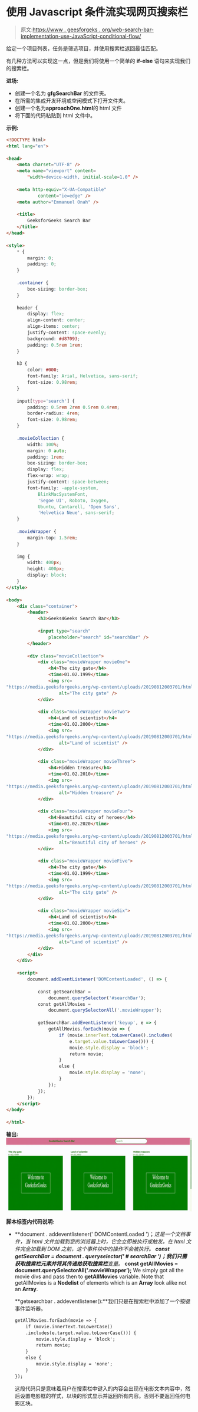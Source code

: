 # 使用 Javascript 条件流实现网页搜索栏

> 原文:[https://www . geesforgeks . org/web-search-bar-implementation-use-JavaScript-conditional-flow/](https://www.geeksforgeeks.org/web-search-bar-implementation-using-javascript-conditional-flow/)

给定一个项目列表，任务是筛选项目，并使用搜索栏返回最佳匹配。

有几种方法可以实现这一点，但是我们将使用一个简单的 **if-else** 语句来实现我们的搜索栏。

**进场:**

*   创建一个名为 **gfgSearchBar** 的文件夹。
*   在所需的集成开发环境或空闲模式下打开文件夹。
*   创建一个名为**approachOne.html**的 html 文件
*   将下面的代码粘贴到 html 文件中。

**示例:**

```html
<!DOCTYPE html>
<html lang="en">

<head>
    <meta charset="UTF-8" />
    <meta name="viewport" content=
        "width=device-width, initial-scale=1.0" />

    <meta http-equiv="X-UA-Compatible" 
            content="ie=edge" />
    <meta author="Emmanuel Onah" />

    <title>
        GeeksforGeeks Search Bar 
    </title>
</head>

<style>
    * {
        margin: 0;
        padding: 0;
    }

    .container {
        box-sizing: border-box;
    }

    header {
        display: flex;
        align-content: center;
        align-items: center;
        justify-content: space-evenly;
        background: #d87093;
        padding: 0.5rem 1rem;
    }

    h3 {
        color: #000;
        font-family: Arial, Helvetica, sans-serif;
        font-size: 0.98rem;
    }

    input[type='search'] {
        padding: 0.5rem 2rem 0.5rem 0.4rem;
        border-radius: 4rem;
        font-size: 0.98rem;
    }

    .movieCollection {
        width: 100%;
        margin: 0 auto;
        padding: 1rem;
        box-sizing: border-box;
        display: flex;
        flex-wrap: wrap;
        justify-content: space-between;
        font-family: -apple-system, 
            BlinkMacSystemFont,
            'Segoe UI', Roboto, Oxygen,
            Ubuntu, Cantarell, 'Open Sans',
            'Helvetica Neue', sans-serif;
    }

    .movieWrapper {
        margin-top: 1.5rem;
    }

    img {
        width: 400px;
        height: 400px;
        display: block;
    }
</style>

<body>
    <div class="container">
        <header>
            <h3>Geeks4Geeks Search Bar</h3>

            <input type="search" 
                placeholder="search" id="searchBar" />
        </header>

        <div class="movieCollection">
            <div class="movieWrapper movieOne">
                <h4>The city gate</h4>
                <time>01.02.1999</time>
                <img src=
"https://media.geeksforgeeks.org/wp-content/uploads/20190812003701/html7.png"
                    alt="The city gate" />
            </div>

            <div class="movieWrapper movieTwo">
                <h4>Land of scientist</h4>
                <time>01.02.2000</time>
                <img src=
"https://media.geeksforgeeks.org/wp-content/uploads/20190812003701/html7.png"
                    alt="Land of scientist" />
            </div>

            <div class="movieWrapper movieThree">
                <h4>Hidden treasure</h4>
                <time>01.02.2010</time>
                <img src=
"https://media.geeksforgeeks.org/wp-content/uploads/20190812003701/html7.png"
                    alt="Hidden treasure" />
            </div>

            <div class="movieWrapper movieFour">
                <h4>Beautiful city of heroes</h4>
                <time>01.02.2020</time>
                <img src=
"https://media.geeksforgeeks.org/wp-content/uploads/20190812003701/html7.png"
                    alt="Beautiful city of heroes" />
            </div>

            <div class="movieWrapper movieFive">
                <h4>The city gate</h4>
                <time>01.02.1999</time>
                <img src=
"https://media.geeksforgeeks.org/wp-content/uploads/20190812003701/html7.png"
                    alt="The city gate" />
            </div>

            <div class="movieWrapper movieSix">
                <h4>Land of scientist</h4>
                <time>01.02.2000</time>
                <img src=
"https://media.geeksforgeeks.org/wp-content/uploads/20190812003701/html7.png"
                    alt="Land of scientist" />
            </div>
        </div>
    </div>

    <script>
        document.addEventListener('DOMContentLoaded', () => {

            const getSearchBar = 
                document.querySelector('#searchBar');
            const getAllMovies = 
                document.querySelectorAll('.movieWrapper');

            getSearchBar.addEventListener('keyup', e => {
                getAllMovies.forEach(movie => {
                    if (movie.innerText.toLowerCase().includes(
                        e.target.value.toLowerCase())) {
                        movie.style.display = 'block';
                        return movie;
                    }
                    else {
                        movie.style.display = 'none';
                    }
                });
            });
        });
    </script>
</body>

</html>
```

**输出:**
![](img/99d9e969572cd3689791d72fb950f113.png)

**脚本标签内代码说明:**

*   **document . addeventlistener(' DOMContentLoaded ')；**这是一个文档事件，当 html 文件加载到您的浏览器上时，它会立即被执行或触发。在 html 文件完全加载到 DOM 之前，这个事件块中的操作不会被执行。*   **const getSearchBar = document . queryselector(' # searchBar ')；**我们只需获取搜索栏元素并将其传递给**获取搜索栏**变量。*   **const getAllMovies = document.querySelectorAll(‘.movieWrapper’);** We simply got all the movie divs and pass then to **getAllMovies** variable. Note that getAllMovies is a **Nodelist** of elements which is an **Array** look alike not an **Array**.

    **getsearchbar . addeventlistener():**我们只是在搜索栏中添加了一个按键事件监听器。

    ```html
    getAllMovies.forEach(movie => {
        if (movie.innerText.toLowerCase()
        .includes(e.target.value.toLowerCase())) {
            movie.style.display = 'block';
            return movie;
        }
        else {
            movie.style.display = 'none';
        }
    });

    ```

    这段代码只是意味着用户在搜索栏中键入的内容会出现在电影文本内容中，然后设置电影框的样式，以块的形式显示并返回所有内容。否则不要返回任何电影区块。